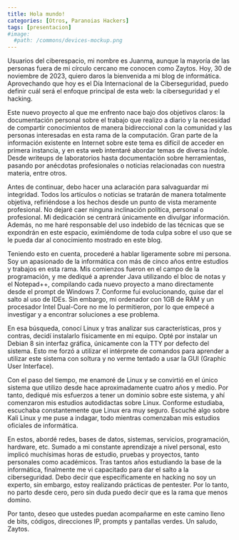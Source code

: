 ```yaml
---
title: Hola mundo!
categories: [Otros, Paranoias Hackers]
tags: [presentacion]
#image:
  #path: /commons/devices-mockup.png
---
```

Usuarios del ciberespacio, mi nombre es Juanma, aunque la mayoría de las personas fuera de mi círculo
cercano me conocen como Zaytos. Hoy, 30 de noviembre de 2023, quiero daros la bienvenida a mi blog de
informática. Aprovechando que hoy es el Día Internacional de la Ciberseguridad, puedo definir cuál 
será el enfoque principal de esta web: la ciberseguridad y el hacking.

Este nuevo proyecto al que me enfrento nace bajo dos objetivos claros: la documentación personal
sobre el trabajo que realizo a diario y la necesidad de compartir conocimientos de manera 
bidireccional con la comunidad y las personas interesadas en esta rama de la computación. Gran parte
de la información existente en Internet sobre este tema es difícil de acceder en primera instancia, y
en esta web intentaré abordar temas de diversa índole. Desde writeups de laboratorios hasta 
documentación sobre herramientas, pasando por anécdotas profesionales o noticias relacionadas con 
nuestra materia, entre otros.

Antes de continuar, debo hacer una aclaración para salvaguardar mi integridad. Todos los artículos
o noticias se tratarán de manera totalmente objetiva, refiriéndose a los hechos desde un punto de
vista meramente profesional. No dejaré caer ninguna inclinación política, personal o profesional. 
Mi dedicación se centrará únicamente en divulgar información. Además, no me haré responsable del 
uso indebido de las técnicas que se expondrán en este espacio, eximiéndome de toda culpa sobre el 
uso que se le pueda dar al conocimiento mostrado en este blog.

Teniendo esto en cuenta, procederé a hablar ligeramente sobre mi persona. Soy un apasionado de la
informática con más de cinco años entre estudios y trabajos en esta rama. Mis comienzos fueron en 
el campo de la programación, y me dediqué a aprender Java utilizando el bloc de notas y el 
Notepad++, compilando cada nuevo proyecto a mano directamente desde el prompt de Windows 7.
Conforme fui evolucionando, quise dar el salto al uso de IDEs. Sin embargo, mi ordenador con 1GB 
de RAM y un procesador Intel Dual-Core no me lo permitieron, por lo que empecé a investigar y a 
encontrar soluciones a ese problema.

En esa búsqueda, conocí Linux y tras analizar sus características, pros y contras, decidí 
instalarlo físicamente en mi equipo. Opté por instalar un Debian 8 sin interfaz gráfica, 
únicamente con la TTY por defecto del sistema. Esto me forzó a utilizar el intérprete de comandos
para aprender a utilizar este sistema con soltura y no verme tentado a usar la GUI (Graphic User
Interface).

Con el paso del tiempo, me enamoré de Linux y se convirtió en el único sistema que utilizo desde 
hace aproximadamente cuatro años y medio. Por tanto, dediqué mis esfuerzos a tener un dominio 
sobre este sistema, y ahí comenzaron mis estudios autodidactas sobre Linux. Conforme estudiaba, 
escuchaba constantemente que Linux era muy seguro. Escuché algo sobre Kali Linux y me puse a 
indagar, todo mientras comenzaban mis estudios oficiales de informática.

En estos, abordé redes, bases de datos, sistemas, servicios, programación, hardware, etc. Sumado a
mi constante aprendizaje a nivel personal, esto implicó muchísimas horas de estudio, pruebas y 
proyectos, tanto personales como académicos. Tras tantos años estudiando la base de la 
informática, finalmente me vi capacitado para dar el salto a la ciberseguridad. Debo decir que 
específicamente en hacking no soy un experto, sin embargo, estoy realizando prácticas de 
pentester. Por lo tanto, no parto desde cero, pero sin duda puedo decir que es la rama que menos 
domino.

Por tanto, deseo que ustedes puedan acompañarme en este camino lleno de bits, códigos, direcciones
IP, prompts y pantallas verdes. Un saludo, Zaytos.

